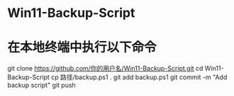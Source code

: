 # Win11-Backup-Script
# 在本地终端中执行以下命令
git clone https://github.com/你的用户名/Win11-Backup-Script.git
cd Win11-Backup-Script
cp 路径/backup.ps1 .
git add backup.ps1
git commit -m "Add backup script"
git push

